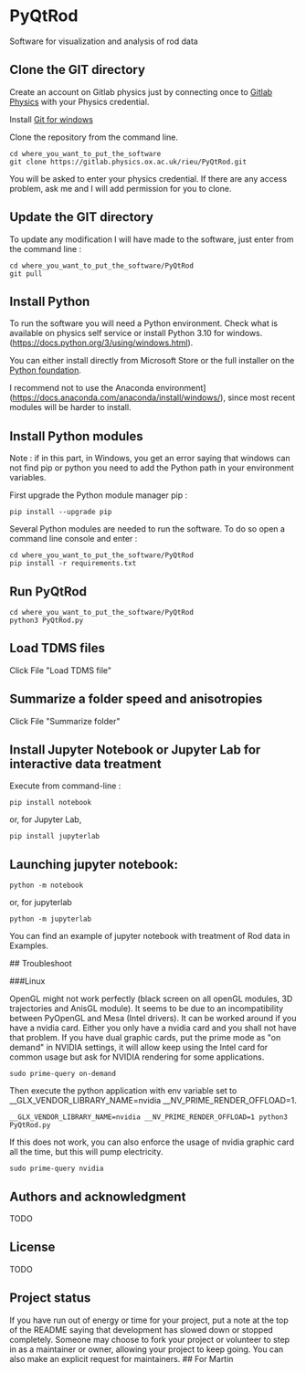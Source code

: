 # PyQtRod

Software for visualization and analysis of rod data


## Clone the GIT directory

Create an account on Gitlab physics just by connecting once to [Gitlab Physics](https://gitlab.physics.ox.ac.uk/) with your Physics credential.

Install [Git for windows](https://git-scm.com/book/en/v2/Getting-Started-Installing-Git)

Clone the repository from the command line.

```
cd where_you_want_to_put_the_software
git clone https://gitlab.physics.ox.ac.uk/rieu/PyQtRod.git
```

You will be asked to enter your physics credential. If there are any access problem, ask me and I will add permission for you to clone.

## Update the GIT directory

To update any modification I will have made to the software, just enter from the command line :

```
cd where_you_want_to_put_the_software/PyQtRod
git pull
```

## Install Python

To run the software you will need a Python environment. Check what is available on physics self service or install Python 3.10 for windows. (https://docs.python.org/3/using/windows.html).

You can either install directly from Microsoft Store or the full installer on the [Python foundation](https://www.python.org/downloads/).

I recommend not to use the Anaconda environment](https://docs.anaconda.com/anaconda/install/windows/), since most recent modules will be harder to install.

## Install Python modules

Note : if in this part, in Windows, you get an error saying that windows can not find pip or python you need to add the Python path in your environment variables.

First upgrade the Python module manager pip :
```
pip install --upgrade pip
```

Several Python modules are needed to run the software. To do so open a command line console and enter :

```
cd where_you_want_to_put_the_software/PyQtRod
pip install -r requirements.txt
```

## Run PyQtRod

```
cd where_you_want_to_put_the_software/PyQtRod
python3 PyQtRod.py
```

## Load TDMS files

Click File "Load TDMS file"

## Summarize a folder speed and anisotropies

Click File "Summarize folder"

## Install Jupyter Notebook or Jupyter Lab for interactive data treatment
Execute from command-line :
```
pip install notebook
```
or, for Jupyter Lab,

```
pip install jupyterlab
```

## Launching jupyter notebook:
```
python -m notebook
```

or, for jupyterlab
```
python -m jupyterlab
```

You can find an example of jupyter notebook with treatment of Rod data in Examples.

## Troubleshoot

###Linux

OpenGL might not work perfectly (black screen on all openGL modules, 3D trajectories and AnisGL module).
It seems to be due to an incompatibility between PyOpenGL and Mesa (Intel drivers). It can be worked around if you have a nvidia card.
Either you only have a nvidia card and you shall not have that problem. If you have dual graphic cards, put the prime mode as "on demand" in NVIDIA settings, it will allow keep using the Intel card for common usage but ask for NVIDIA rendering for some applications.
```
sudo prime-query on-demand
```
Then execute the python application with env variable set to __GLX_VENDOR_LIBRARY_NAME=nvidia __NV_PRIME_RENDER_OFFLOAD=1.
```
__GLX_VENDOR_LIBRARY_NAME=nvidia __NV_PRIME_RENDER_OFFLOAD=1 python3 PyQtRod.py
```
If this does not work, you can also enforce the usage of nvidia graphic card all the time, but this will pump electricity.
```
sudo prime-query nvidia
```

## Authors and acknowledgment
TODO
## License
TODO
## Project status
If you have run out of energy or time for your project, put a note at the top of the README saying that development has slowed down or stopped completely. Someone may choose to fork your project or volunteer to step in as a maintainer or owner, allowing your project to keep going. You can also make an explicit request for maintainers.
## For Martin 
